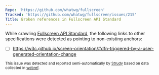 ```yaml
---
Repo: 'https://github.com/whatwg/fullscreen'
Tracked: 'https://github.com/whatwg/fullscreen/issues/215'
Title: Broken references in Fullscreen API Standard
---
```


While crawling [Fullscreen API Standard](https://fullscreen.spec.whatwg.org/), the following links to other specifications were detected as pointing to non-existing anchors:
* [ ] https://w3c.github.io/screen-orientation/#dfn-triggered-by-a-user-generated-orientation-change

<sub>This issue was detected and reported semi-automatically by [Strudy](https://github.com/w3c/strudy/) based on data collected in [webref](https://github.com/w3c/webref/).</sub>
